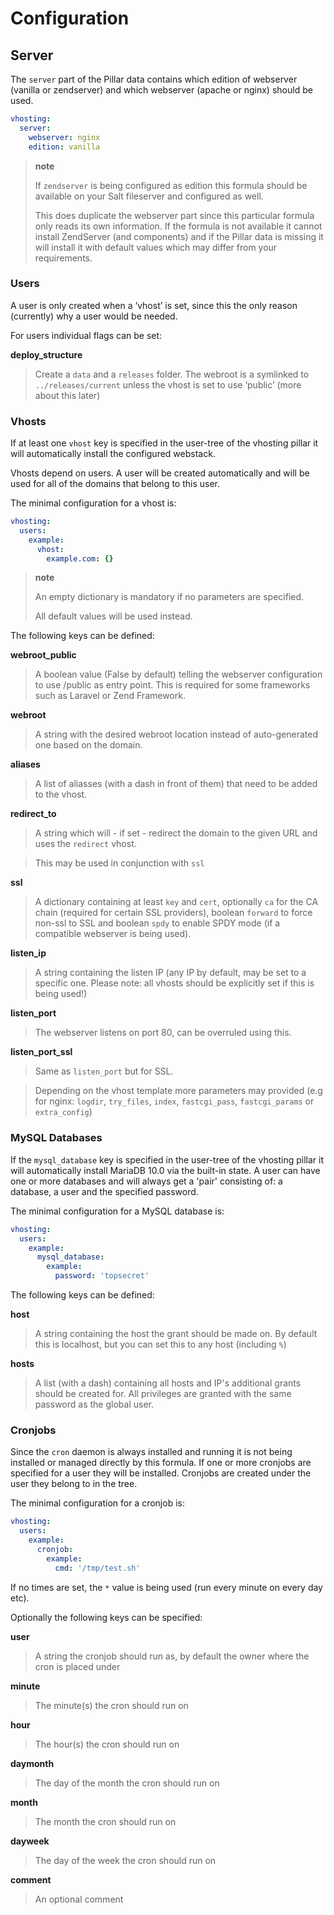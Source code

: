 # Configuration

## Server
The `server` part of the Pillar data contains which edition of webserver
(vanilla or zendserver) and which webserver (apache or nginx) should be
used.

```yaml
vhosting:
  server:
    webserver: nginx
    edition: vanilla
```

> **note**
>
> If `zendserver` is being configured as edition this formula should be available on your Salt fileserver and configured as well.
>
>    This does duplicate the webserver part since this particular
>     formula only reads its own information. If the formula is not
>     available it cannot install ZendServer (and components) and if the
>     Pillar data is missing it will install it with default values
>     which may differ from your requirements.

### Users

A user is only created when a ‘vhost’ is set, since this the only reason
(currently) why a user would be needed.

For users individual flags can be set:

**deploy\_structure**
>   Create a `data` and a `releases` folder. The webroot is a symlinked
>    to `../releases/current` unless the vhost is set to use ‘public’
>    (more about this later)

### Vhosts
If at least one `vhost` key is specified in the user-tree of the
vhosting pillar it will automatically install the configured webstack.

Vhosts depend on users. A user will be created automatically and will be
used for all of the domains that belong to this user.

The minimal configuration for a vhost is:

```yaml
vhosting:
  users:
    example:
      vhost:
        example.com: {}
```

> **note**
>
> An empty dictionary is mandatory if no parameters are specified.
>
> All default values will be used instead.

The following keys can be defined:

**webroot\_public**

>   A boolean value (False by default) telling the webserver
>    configuration to use /public as entry point. This is required for
>    some frameworks such as Laravel or Zend Framework.

**webroot**

>   A string with the desired webroot location instead of auto-generated
>    one based on the domain.

**aliases**

>   A list of aliasses (with a dash in front of them) that need to be
>    added to the vhost.

**redirect\_to**

>   A string which will - if set - redirect the domain to the given URL
>    and uses the `redirect` vhost.

> This may be used in conjunction with `ssl`

**ssl**

>   A dictionary containing at least `key` and `cert`, optionally `ca`
>    for the CA chain (required for certain SSL providers), boolean
>    `forward` to force non-ssl to SSL and boolean `spdy` to enable SPDY
>    mode (if a compatible webserver is being used).

**listen\_ip**

>   A string containing the listen IP (any IP by default, may be set to
>    a specific one. Please note: all vhosts should be explicitly set if
>    this is being used!)

**listen\_port**

>   The webserver listens on port 80, can be overruled using this.

**listen\_port\_ssl**

>   Same as `listen_port` but for SSL.

> Depending on the vhost template more parameters may provided (e.g for nginx: ``logdir``, ``try_files``, ``index``, ``fastcgi_pass``, ``fastcgi_params`` or ``extra_config``)

### MySQL Databases

If the ``mysql_database`` key is specified in the user-tree of the vhosting pillar it will automatically install MariaDB 10.0 via the built-in state.
A user can have one or more databases and will always get a 'pair' consisting of: a database, a user and the specified password.

The minimal configuration for a MySQL database is:

```yaml
vhosting:
  users:
    example:
      mysql_database:
        example:
          password: 'topsecret'
```

The following keys can be defined:

**host**
> A string containing the host the grant should be made on.
> By default this is localhost, but you can set this to any host (including  ``%``)

**hosts**
> A list (with a dash) containing all hosts and IP's additional grants
> should be created for. All privileges are granted with the same password as
> the global user.

### Cronjobs
Since the ``cron`` daemon is always installed and running it is not being installed or managed directly by this formula.
If one or more cronjobs are specified for a user they will be installed. Cronjobs are created under the user they belong to in the tree.

The minimal configuration for a cronjob is:

```yaml
vhosting:
  users:
    example:
      cronjob:
        example:
          cmd: '/tmp/test.sh'
```          

If no times are set, the ``*`` value is being used (run every minute on every day etc).

Optionally the following keys can be specified:

**user**
> A string the cronjob should run as, by default the owner where the cron is placed under

**minute**
> The minute(s) the cron should run on

**hour**
> The hour(s) the cron should run on

**daymonth**
> The day of the month the cron should run on

**month**
> The month the cron should run on

**dayweek**
> The day of the week the cron should run on

**comment**
> An optional comment
